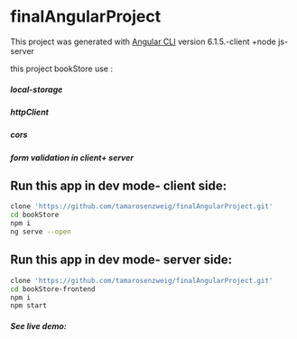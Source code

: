 # finalAngularProject


This project was generated with [Angular CLI](https://github.com/angular/angular-cli) version 6.1.5.-client    +node js- server

this project bookStore use :
##### local-storage
##### httpClient
##### cors
##### form validation in client+ server

## Run this app in dev mode- client side:
```bash
clone 'https://github.com/tamarosenzweig/finalAngularProject.git'
cd bookStore
npm i
ng serve --open
```
## Run this app in dev mode- server side:
```bash
clone 'https://github.com/tamarosenzweig/finalAngularProject.git'
cd bookStore-frontend
npm i
npm start
```

##### See live demo:
